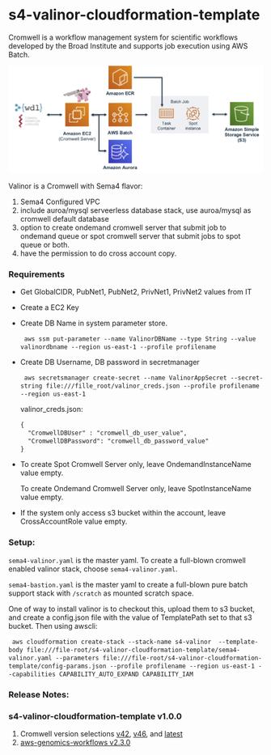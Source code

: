 # s4-valinor-cloudformation-template


Cromwell is a workflow management system for scientific workflows developed by the Broad Institute and supports job execution using AWS Batch.

![Cromwell AWS Batch](image/cromwell-on-aws_infrastructure.png)

Valinor is a Cromwell with Sema4 flavor:

1. Sema4 Configured VPC
2. include auroa/mysql serveerless database stack, use auroa/mysql as cromwell default database
3. option to create ondemand cromwell server that submit job to ondemand queue or spot cromwell server that submit jobs to spot queue or both.
4. have the permission to do cross account copy.


### Requirements
    
* Get GlobalCIDR, PubNet1, PubNet2, PrivNet1, PrivNet2 values from IT
* Create a EC2 Key
* Create DB Name in system parameter store.

       aws ssm put-parameter --name ValinorDBName --type String --value valinordbname --region us-east-1 --profile profilename
     
* Create DB Username, DB password in secretmanager
    
       aws secretsmanager create-secret --name ValinorAppSecret --secret-string file:///fille_root/valinor_creds.json --profile profilename --region us-east-1
   
   valinor_creds.json:
   
      {
        "CromwellDBUser" : "cromwell_db_user_value",
        "CromwellDBPassword": "cromwell_db_password_value"
      }
* To create Spot Cromwell Server only, leave OndemandInstanceName value empty.

  To create Ondemand Cromwell Server only, leave SpotInstanceName value empty.
  
* If the system only access s3 bucket within the account, leave CrossAccountRole value empty.              
     
### Setup:
`sema4-valinor.yaml` is the master yaml.  To create a full-blown cromwell enabled valinor stack, choose `sema4-valinor.yaml`.

`sema4-bastion.yaml` is the master yaml to create a full-blown pure batch support stack with `/scratch` as mounted scratch space.

  One of way to install valinor is to checkout this, upload them to s3 bucket, and create a config.json file with the value of TemplatePath set to that s3 bucket. Then using awscli:
  
     aws cloudformation create-stack --stack-name s4-valinor  --template-body file:///file-root/s4-valinor-cloudformation-template/sema4-valinor.yaml --parameters file:///file-root/s4-valinor-cloudformation-template/config-params.json --profile profilename --region us-east-1 --capabilities CAPABILITY_AUTO_EXPAND CAPABILITY_IAM
     

  
### Release Notes:

### s4-valinor-cloudformation-template v1.0.0

1. Cromwell version selections [v42](https://github.com/broadinstitute/cromwell/releases/tag/42), [v46](https://github.com/broadinstitute/cromwell/releases/tag/46), and [latest](https://github.com/broadinstitute/cromwell/releases)
2. [aws-genomics-workflows v2.3.0](https://github.com/aws-samples/aws-genomics-workflows/releases/tag/v2.3.0)